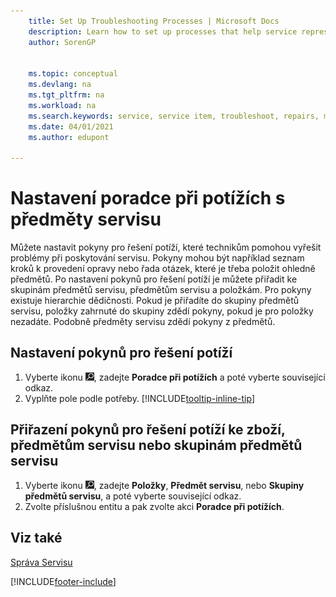 ```yaml
---
    title: Set Up Troubleshooting Processes | Microsoft Docs
    description: Learn how to set up processes that help service representatives identify and resolve issues with service items.
    author: SorenGP


    ms.topic: conceptual
    ms.devlang: na
    ms.tgt_pltfrm: na
    ms.workload: na
    ms.search.keywords: service, service item, troubleshoot, repairs, maintenance
    ms.date: 04/01/2021
    ms.author: edupont

---
```


# Nastavení poradce při potížích s předměty servisu
Můžete nastavit pokyny pro řešení potíží, které technikům pomohou vyřešit problémy při poskytování servisu. Pokyny mohou být například seznam kroků k provedení opravy nebo řada otázek, které je třeba položit ohledně předmětů. Po nastavení pokynů pro řešení potíží je můžete přiřadit ke skupinám předmětů servisu, předmětům servisu a položkám. Pro pokyny existuje hierarchie dědičnosti. Pokud je přiřadíte do skupiny předmětů servisu, položky zahrnuté do skupiny zdědí pokyny, pokud je pro položky nezadáte. Podobně předměty servisu zdědí pokyny z předmětů.

## Nastavení pokynů pro řešení potíží
1. Vyberte ikonu ![Žárovky, která otevře funkci Řekněte mi.](media/ui-search/search_small.png "Řekněte mi, co chcete dělat"), zadejte **Poradce při potížích** a poté vyberte související odkaz.
2. Vyplňte pole podle potřeby. [!INCLUDE[tooltip-inline-tip](includes/tooltip-inline-tip_md.md)]

## Přiřazení pokynů pro řešení potíží ke zboží, předmětům servisu nebo skupinám předmětů servisu
1. Vyberte ikonu ![Žárovky, která otevře funkci Řekněte mi](media/ui-search/search_small.png "Řekněte mi, co chcete dělat"), zadejte **Položky**, **Předmět servisu**, nebo **Skupiny předmětů servisu**,  a poté vyberte související odkaz.
2. Zvolte příslušnou entitu a pak zvolte akci **Poradce při potížích**.

## Viz také
[Správa Servisu](service-service.md)

[!INCLUDE[footer-include](includes/footer-banner.md)]